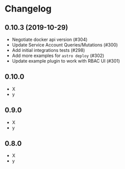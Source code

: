# Changelog

## 0.10.3 (2019-10-29)

- Negotiate docker api version (#304)
- Update Service Account Queries/Mutations (#300)
- Add initial integrations tests (#298)
- Add more examples for `astro deploy` (#302)
- Update example plugin to work with RBAC UI (#301)

## 0.10.0
- X
- y

## 0.9.0

- X
- y

## 0.8.0
- X
- y
